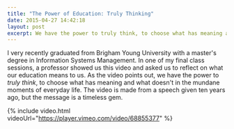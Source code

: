 ```yaml
---
title: "The Power of Education: Truly Thinking"
date: 2015-04-27 14:42:18
layout: post
excerpt: We have the power to truly think, to choose what has meaning and what doesn't in the mundane moments of everyday life.
---
```


I very recently graduated from Brigham Young University with a master's degree in Information Systems Management. In one of my final class sessions, a professor showed us this video and asked us to reflect on what our education means to us. As the video points out, we have the power to *truly think*, to choose what has meaning and what doesn't in the mundane moments of everyday life. The video is made from a speech given ten years ago, but the message is a timeless gem.

{% include video.html videoUrl="https://player.vimeo.com/video/68855377" %}
